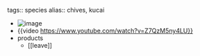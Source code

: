tags:: species
alias:: chives, kucai

- ![image](https://ipfs.io/ipfs/Qmb4MDUGb3hS42XeS5TxUy2ChH3HYw1SgJW1yeu3KShS4Q)
- {{video https://www.youtube.com/watch?v=Z7QzM5ny4LU}}
- products
	- [[leave]]